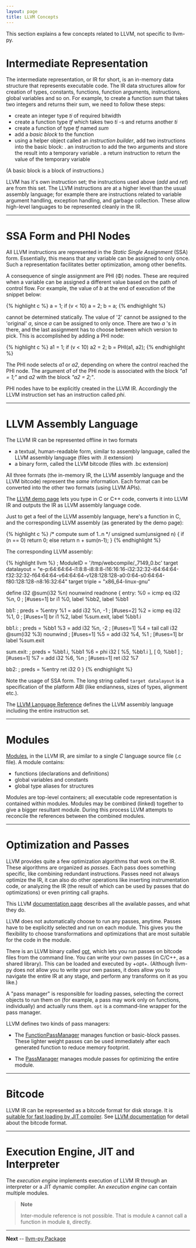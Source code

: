 ```yaml
---
layout: page
title: LLVM Concepts
---
```


This section explains a few concepts related to LLVM, not specific
to llvm-py.


# Intermediate Representation

The intermediate representation, or IR for short, is an in-memory data
structure that represents executable code. The IR data structures allow
for creation of types, constants, functions, function arguments,
instructions, global variables and so on. For example, to create a
function _sum_ that takes two integers and returns their sum, we need to
follow these steps:

- create an integer type _ti_ of required bitwidth
- create a function type _tf_ which takes two _ti_ -s and returns
  another _ti_
- create a function of type _tf_ named _sum_
- add a _basic block_ to the function
- using a helper object called an _instruction builder_, add two
  instructions into the basic block:
  . an instruction to add the two arguments and store the result into
    a temporary variable
  . a return instruction to return the value of the temporary variable

(A basic block is a block of instructions.)

LLVM has it's own instruction set; the instructions used above (*add*
and *ret*) are from this set. The LLVM instructions are at a higher
level than the usual assembly language; for example there are
instructions related to variable argument handling, exception handling,
and garbage collection. These allow high-level languages to be
represented cleanly in the IR.

* * *

# SSA Form and PHI Nodes

All LLVM instructions are represented in the _Static Single Assignment_
(SSA) form. Essentially, this means that any variable can be assigned to
only once. Such a representation facilitates better optimization, among
other benefits.

A consequence of single assignment are PHI (&#934;) nodes. These
are required when a variable can be assigned a different value based on
the path of control flow. For example, the value of *b* at the end of
execution of the snippet below:

{% highlight c %}
a = 1;
if (v < 10)
  a = 2;
b = a;
{% endhighlight %}

cannot be determined statically. The value of '2' cannot be assigned to
the 'original' *a*, since *a* can be assigned to only once. There are
two *a* 's in there, and the last assignment has to choose between which
version to pick. This is accomplished by adding a PHI node:

{% highlight c %}
a1 = 1;
if (v < 10)
  a2 = 2;
b = PHI(a1, a2);
{% endhighlight %}

The PHI node selects *a1* or *a2*, depending on where the control
reached the PHI node. The argument *a1* of the PHI node is associated
with the block *"a1 = 1;"* and *a2* with the block *"a2 = 2;"*.

PHI nodes have to be explicitly created in the LLVM IR. Accordingly the
LLVM instruction set has an instruction called *phi*.


* * *

# LLVM Assembly Language

The LLVM IR can be represented offline in two formats

- a textual, human-readable form, similar to assembly language,
  called the LLVM assembly language (files with .ll extension)
- a binary form, called the LLVM bitcode (files with .bc extension)

All three formats
(the in-memory IR, the LLVM assembly language and the LLVM bitcode)
represent the _same_ information. Each format can be
converted into the other two formats (using LLVM APIs).

The [LLVM demo page](http://www.llvm.org/demo/) lets you type in C or C++
code, converts it into LLVM IR and outputs the IR as LLVM assembly
language code.

Just to get a feel of the LLVM assembly language, here's a function in C,
and the corresponding LLVM assembly (as generated by the demo page):

{% highlight c %}
/* compute sum of 1..n */
unsigned sum(unsigned n)
{
  if (n == 0)
    return 0;
  else
    return n + sum(n-1);
}
{% endhighlight %}

The corresponding LLVM assembly:

{% highlight llvm %}
; ModuleID = '/tmp/webcompile/_7149_0.bc'
target datalayout = "e-p:64:64:64-i1:8:8-i8:8:8-i16:16:16-i32:32:32-i64:64:64-f32:32:32-f64:64:64-v64:64:64-v128:128:128-a0:0:64-s0:64:64-f80:128:128-n8:16:32:64"
target triple = "x86_64-linux-gnu"

define i32 @sum(i32 %n) nounwind readnone {
entry:
  %0 = icmp eq i32 %n, 0                          ; <i1> [#uses=1]
  br i1 %0, label %bb2, label %bb1

bb1:                                              ; preds = %entry
  %1 = add i32 %n, -1                             ; <i32> [#uses=2]
  %2 = icmp eq i32 %1, 0                          ; <i1> [#uses=1]
  br i1 %2, label %sum.exit, label %bb1.i

bb1.i:                                            ; preds = %bb1
  %3 = add i32 %n, -2                             ; <i32> [#uses=1]
  %4 = tail call i32 @sum(i32 %3) nounwind        ; <i32> [#uses=1]
  %5 = add i32 %4, %1                             ; <i32> [#uses=1]
  br label %sum.exit

sum.exit:                                         ; preds = %bb1.i, %bb1
  %6 = phi i32 [ %5, %bb1.i ], [ 0, %bb1 ]        ; <i32> [#uses=1]
  %7 = add i32 %6, %n                             ; <i32> [#uses=1]
  ret i32 %7

bb2:                                              ; preds = %entry
  ret i32 0
}
{% endhighlight %}

Note the usage of SSA form. The long string called `target datalayout` is a
specification of the platform ABI (like endianness, sizes of types,
alignment etc.).

The [LLVM Language Reference](http://www.llvm.org/docs/LangRef.html)
defines the LLVM assembly language including the entire instruction set.


* * *

# Modules

[Modules](./llvm.core.Module.html), in the LLVM IR, are similar to a single *C* language source
file (.c file). A module contains:

- functions (declarations and definitions)
- global variables and constants
- global type aliases for structures

Modules are top-level containers; all executable code representation is
contained within modules. Modules may be combined (linked) together to
give a bigger resultant module. During this process LLVM attempts to
reconcile the references between the combined modules.


* * *

# Optimization and Passes


LLVM provides quite a few optimization algorithms that work on the IR.
These algorithms are organized as _passes_. Each pass does something
specific, like combining redundant instructions. Passes need not always
optimize the IR, it can also do other operations like inserting
instrumentation code, or analyzing the IR (the result of which can be
used by passes that do optimizations) or even printing call graphs.

This LLVM [documentation page](http://www.llvm.org/docs/Passes.html)
describes all the available passes, and what they do.

LLVM does not automatically choose to run any passes, anytime. Passes
have to be explicitly selected and run on each module. This gives you
the flexibility to choose transformations and optimizations that are
most suitable for the code in the module.

There is an LLVM binary called [opt](http://www.llvm.org/cmds/opt.html),
which lets you run passes on bitcode files from the command line. You
can write your own passes (in C/C++, as a shared library). This can be
loaded and executed by +opt+. (Although llvm-py does not allow you to
write your own passes, it does allow you to navigate the entire IR at
any stage, and perform any transforms on it as you like.)

A "pass manager" is responsible for loading passes, selecting the
correct objects to run them on (for example, a pass may work only
on functions, individually) and actually runs them. `opt` is a
command-line wrapper for the pass manager.

LLVM defines two kinds of pass managers:

* The [FunctionPassManager](http://llvm.org/docs/doxygen/html/classllvm_1_1FunctionPassManager.html)
  manages function or basic-block passes. These lighter weight passes
  can be used immediately after each generated function to reduce memory
  footprint.

* The [PassManager](http://llvm.org/docs/doxygen/html/classllvm_1_1PassManager.html)
  manages module passes for optimizing the entire module.

* * *


# Bitcode

LLVM IR can be represented as a bitcode format for disk storage. It is [suitable for fast loading by JIT compiler](http://llvm.org/docs/LangRef.html#introduction).
See [LLVM documentation](http://llvm.org/docs/BitCodeFormat.html)
for detail about the bitcode format.


* * *

# Execution Engine, JIT and Interpreter

The *execution engine* implements execution of LLVM IR through an
interpreter or a JIT dynamic compiler. An *execution engine* can
contain multiple modules.

> **Note**
>
>
> Inter-module reference is not possible.  That is module `A`
> cannot call a function in module `B`, directly.


* * *

**Next** -- [llvm-py Package](./llvm-py_package.html)


